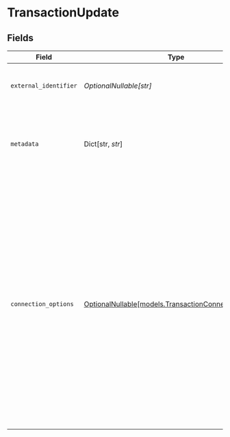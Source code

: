 # TransactionUpdate


## Fields

| Field                                                                                                                                                                                                                                                                                                                                                                                                                                                                                                                                                                              | Type                                                                                                                                                                                                                                                                                                                                                                                                                                                                                                                                                                               | Required                                                                                                                                                                                                                                                                                                                                                                                                                                                                                                                                                                           | Description                                                                                                                                                                                                                                                                                                                                                                                                                                                                                                                                                                        | Example                                                                                                                                                                                                                                                                                                                                                                                                                                                                                                                                                                            |
| ---------------------------------------------------------------------------------------------------------------------------------------------------------------------------------------------------------------------------------------------------------------------------------------------------------------------------------------------------------------------------------------------------------------------------------------------------------------------------------------------------------------------------------------------------------------------------------- | ---------------------------------------------------------------------------------------------------------------------------------------------------------------------------------------------------------------------------------------------------------------------------------------------------------------------------------------------------------------------------------------------------------------------------------------------------------------------------------------------------------------------------------------------------------------------------------- | ---------------------------------------------------------------------------------------------------------------------------------------------------------------------------------------------------------------------------------------------------------------------------------------------------------------------------------------------------------------------------------------------------------------------------------------------------------------------------------------------------------------------------------------------------------------------------------- | ---------------------------------------------------------------------------------------------------------------------------------------------------------------------------------------------------------------------------------------------------------------------------------------------------------------------------------------------------------------------------------------------------------------------------------------------------------------------------------------------------------------------------------------------------------------------------------- | ---------------------------------------------------------------------------------------------------------------------------------------------------------------------------------------------------------------------------------------------------------------------------------------------------------------------------------------------------------------------------------------------------------------------------------------------------------------------------------------------------------------------------------------------------------------------------------- |
| `external_identifier`                                                                                                                                                                                                                                                                                                                                                                                                                                                                                                                                                              | *OptionalNullable[str]*                                                                                                                                                                                                                                                                                                                                                                                                                                                                                                                                                            | :heavy_minus_sign:                                                                                                                                                                                                                                                                                                                                                                                                                                                                                                                                                                 | An external identifier that can be used to match the transaction against your own records.                                                                                                                                                                                                                                                                                                                                                                                                                                                                                         | transaction-12345                                                                                                                                                                                                                                                                                                                                                                                                                                                                                                                                                                  |
| `metadata`                                                                                                                                                                                                                                                                                                                                                                                                                                                                                                                                                                         | Dict[str, *str*]                                                                                                                                                                                                                                                                                                                                                                                                                                                                                                                                                                   | :heavy_minus_sign:                                                                                                                                                                                                                                                                                                                                                                                                                                                                                                                                                                 | Additional information about the transaction stored as key-value pairs. If provided, the whole value will be overridden.                                                                                                                                                                                                                                                                                                                                                                                                                                                           | {<br/>"cohort": "cohort-12345",<br/>"order": "order-12345"<br/>}                                                                                                                                                                                                                                                                                                                                                                                                                                                                                                                   |
| `connection_options`                                                                                                                                                                                                                                                                                                                                                                                                                                                                                                                                                               | [OptionalNullable[models.TransactionConnectionOptions]](../models/transactionconnectionoptions.md)                                                                                                                                                                                                                                                                                                                                                                                                                                                                                 | :heavy_minus_sign:                                                                                                                                                                                                                                                                                                                                                                                                                                                                                                                                                                 | Allows for passing optional configuration per connection to take advantage of connection specific features. When provided, the data is only passed to the target connection type to prevent sharing configuration across connections. Please note that each of the keys this object are in kebab-case, for example `cybersource-anti-fraud` as they represent the ID of the connector. All the other keys will be snake case, for example `merchant_defined_data` or camel case to match an external API that the connector uses. If provided, the whole value will be overridden. |                                                                                                                                                                                                                                                                                                                                                                                                                                                                                                                                                                                    |